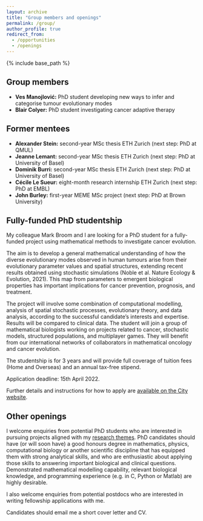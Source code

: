 ```yaml
---
layout: archive
title: "Group members and openings"
permalink: /group/
author_profile: true
redirect_from:
  - /opportunities
  - /openings
---
```


{% include base_path %}

## Group members

* **Ves Manojlović:** PhD student developing new ways to infer and categorise tumour evolutionary modes
* **Blair Colyer:** PhD student investigating cancer adaptive therapy

## Former mentees

* **Alexander Stein:** second-year MSc thesis ETH Zurich (next step: PhD at QMUL)
* **Jeanne Lemant:** second-year MSc thesis ETH Zurich (next step: PhD at University of Basel)
* **Dominik Burri:** second-year MSc thesis ETH Zurich (next step: PhD at University of Basel)
* **Cécile Le Sueur:** eight-month research internship ETH Zurich (next step: PhD at EMBL)
* **John Burley:** first-year MEME MSc project (next step: PhD at Brown University)

## Fully-funded PhD studentship

My colleague Mark Broom and I are looking for a PhD student for a fully-funded project using mathematical methods to investigate cancer evolution.

The aim is to develop a general mathematical understanding of how the diverse evolutionary modes observed in human tumours arise from their evolutionary parameter values and spatial structures, extending recent results obtained using stochastic simulations (Noble et al. Nature Ecology & Evolution, 2021). This map from parameters to emergent biological properties has important implications for cancer prevention, prognosis, and treatment.

The project will involve some combination of computational modelling, analysis of spatial stochastic processes, evolutionary theory, and data analysis, according to the successful candidate’s interests and expertise. Results will be compared to clinical data. The student will join a group of mathematical biologists working on projects related to cancer, stochastic models, structured populations, and multiplayer games. They will benefit from our international networks of collaborators in mathematical oncology and cancer evolution.

The studentship is for 3 years and will provide full coverage of tuition fees (Home and Overseas) and an annual tax-free stipend.

Application deadline: 15th April 2022.

Further details and instructions for how to apply are [available on the City website](https://www.city.ac.uk/prospective-students/finance/funding/investigate-cancer-evolution-studentship).

## Other openings

I welcome enquiries from potential PhD students who are interested in pursuing projects aligned with my [research themes](research.md). PhD candidates should have (or will soon have) a good honours degree in mathematics, physics, computational biology or another scientific discipline that has equipped them with strong analytical skills, and who are enthusiastic about applying those skills to answering important biological and clinical questions. Demonstrated mathematical modelling capability, relevant biological knowledge, and programming experience (e.g. in C, Python or Matlab) are highly desirable.

I also welcome enquiries from potential postdocs who are interested in writing fellowship applications with me.

Candidates should email me a short cover letter and CV.

